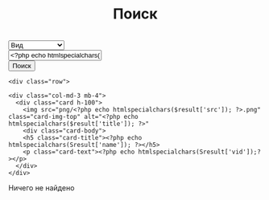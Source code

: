 <div class="container my-5"> 
  <center><h1>Поиск </h1></center> <br>
  <form method="POST" action="" class="mb-5">
    <div class="row">
      <div class="col-md-4">
        <select name="searchType" class="form-select" required>
          <option value="">Вид</option>
          <option value="attrakcion" <?php if ($searchType 'attrakcion') echo 'selected'; ?>>Аттракционы</option>
        </select>
  </div>
  <div class="col-md-6">
  <input type="text" name="searchQuery" class="form-control" placeholder=" название" value="<?php echo htmlspecialchars($searchQuery); ?>" require>
  </div>
  <div class="col-md-2">
  <button type="submit" class="btn btn-primary w-100">Поиск</button>
  </div>
  </div>
  </form>

  <?php if (!empty($searchResults)): ?>
    <div class="row">

  <?php foreach ($searchResults as $result): ?>
    <div class="col-md-3 mb-4"> 
      <div class="card h-100">
        <img src="png/<?php echo htmlspecialchars($result['src']); ?>.png" class="card-img-top" alt="<?php echo htmlspecialchars($result['title']); ?>"
        <div class="card-body">
        <h5 class="card-title"><?php echo htmlspecialchars(Sresult['name']); ?></h5>
        <p class="card-text"><?php echo htmlspecialchars(Sresult['vid']);?></p>
      </div>
    </div>
  </div>

  <?php endforeach; ?>
  </div>
  <?php elseif ($_SERVER['REQUEST_METHOD'] == "POST"): ?>
    <div class-"alert alert-warning" role-"alert">
         Ничего не найдено 
      </div>
  <?php endif; ?>
  </diy>
